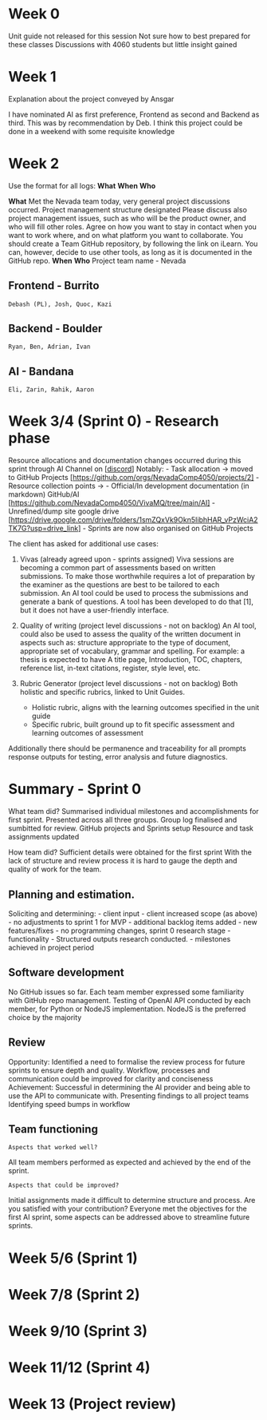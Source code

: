 # Week 0
Unit guide not released for this session
Not sure how to best prepared for these classes
Discussions with 4060 students but little insight gained

# Week 1
Explanation about the project conveyed by Ansgar

I have nominated AI as first preference, Frontend as second and Backend as third. This was by recommendation by Deb.
I think this project could be done in a weekend with some requisite knowledge


# Week 2
Use the format for all logs: **What** **When** **Who** 

**What**
Met the Nevada team today, very general project discussions occurred.
Project management structure designated
Please discuss also project management issues, such as who will be
the product owner, and who will fill other roles. Agree on how you
want to stay in contact when you want to work where, and on what
platform you want to collaborate. You should create a Team GitHub
repository, by following the link on iLearn. You can, however, decide
to use other tools, as long as it is documented in the GitHub repo.
**When**
**Who**
Project team name - Nevada
## Frontend - Burrito
    Debash (PL), Josh, Quoc, Kazi
## Backend - Boulder
    Ryan, Ben, Adrian, Ivan
## AI - Bandana
    Eli, Zarin, Rahik, Aaron

# Week 3/4 (Sprint 0) - Research phase
Resource allocations and documentation changes occurred during this sprint through AI Channel on [[discord](https://discord.com/channels/1268791198370234379/1268791413328318546)]
Notably:
    - Task allocation -> moved to GitHub Projects [https://github.com/orgs/NevadaComp4050/projects/2]
    - Resource collection points -> 
        - Official/In development documentation (in markdown) GitHub/AI [https://github.com/NevadaComp4050/VivaMQ/tree/main/AI]
        - Unrefined/dump site google drive [https://drive.google.com/drive/folders/1smZQxVk9Okn5IibhHAR_vPzWciA2TK7G?usp=drive_link]
    - Sprints are now also organised on GitHub Projects

The client has asked for additional use cases:
1. Vivas (already agreed upon - sprints assigned)
Viva sessions are becoming a common part of assessments based on written submissions. To make those worthwhile requires a lot of preparation by the examiner as the questions are best to be tailored to each submission. An AI tool could be used to process the submissions and generate a bank of questions. A tool has been developed to do that [1], but it does not have a user-friendly interface.

2. Quality of writing (project level discussions - not on backlog)
An AI tool, could also be used to assess the quality of the written document in aspects such as: structure appropriate to the type of document, appropriate set of vocabulary, grammar and spelling. For example: a thesis is expected to have A title page, Introduction, TOC, chapters, reference list, in-text citations, register, style level, etc.

3. Rubric Generator (project level discussions - not on backlog)
Both holistic and specific rubrics, linked to Unit Guides. 
    - Holistic rubric, aligns with the learning outcomes specified in the unit guide
    - Specific rubric, built ground up to fit specific assessment and learning outcomes of assessment

Additionally there should be permanence and traceability for all prompts response outputs for testing, error analysis and future diagnostics.

# Summary - Sprint 0
What team did?
Summarised individual milestones and accomplishments for first sprint. Presented across all three groups.
Group log finalised and sumbitted for review.
GitHub projects and Sprints setup
Resource and task assignments updated

How team did?
Sufficient details were obtained for the first sprint
With the lack of structure and review process it is hard to gauge the depth and quality of work for the team.


## Planning and estimation. 
Soliciting and determining:
    - client input
        - client increased scope (as above)
        - no adjustments to sprint 1 for MVP
        - additional backlog items added
    - new features/fixes
        - no programming changes, sprint 0 research stage
    - functionality 
        - Structured outputs research conducted.
    - milestones achieved in project period

## Software development 
No GitHub issues so far. Each team member expressed some familiarity with GitHub repo management. 
Testing of OpenAI API conducted by each member, for Python or NodeJS implementation.
NodeJS is the preferred choice by the majority

## Review
Opportunity: Identified a need to formalise the review process for future sprints to ensure depth and quality.
             Workflow, processes and communication could be improved for clarity and conciseness
Achievement: Successful in determining the AI provider and being able to use the API to communicate with.
             Presenting findings to all project teams
             Identifying speed bumps in workflow
      
## Team functioning 
    Aspects that worked well?
All team members performed as expected and achieved by the end of the sprint.

    Aspects that could be improved?
Initial assignments made it difficult to determine structure and process.
    Are you satisfied with your contribution? 
Everyone met the objectives for the first AI sprint, some aspects can be addressed above to streamline future sprints.



# Week 5/6 (Sprint 1)

# Week 7/8 (Sprint 2)

# Week 9/10 (Sprint 3)

# Week 11/12 (Sprint 4)

# Week 13 (Project review)